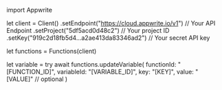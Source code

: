 import Appwrite

let client = Client()
    .setEndpoint("https://cloud.appwrite.io/v1") // Your API Endpoint
    .setProject("5df5acd0d48c2") // Your project ID
    .setKey("919c2d18fb5d4...a2ae413da83346ad2") // Your secret API key

let functions = Functions(client)

let variable = try await functions.updateVariable(
    functionId: "[FUNCTION_ID]",
    variableId: "[VARIABLE_ID]",
    key: "[KEY]",
    value: "[VALUE]" // optional
)

